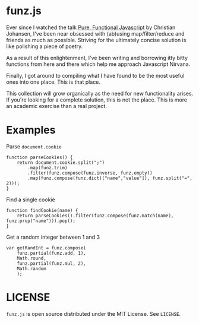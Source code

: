 funz.js
====

Ever since I watched the talk [Pure, Functional Javascript](https://vimeo.com/49384334) by Christian Johansen, I've been near obsessed with (ab)using map/filter/reduce and friends as much as possible. Striving for the ultimately concise solution is like polishing a piece of poetry.

As a result of this enlightenment, I've been writing and borrowing itty bitty functions from here and there which help me approach Javascript Nirvana.

Finally, I got around to compiling what I have found to be the most useful ones into one place. This is that place.

This collection will grow organically as the need for new functionality arises. If you're looking for a complete solution, this is not the place. This is more an academic exercise than a real project.

Examples
========

Parse `document.cookie`

    function parseCookies() {
        return document.cookie.split(";")
            .map(funz.trim)
            .filter(funz.compose(funz.inverse, funz.empty))
            .map(funz.compose(funz.dict(["name","value"]), funz.split("=", 2)));
    }

Find a single cookie

    function findCookie(name) {
        return parseCookies().filter(funz.compose(funz.match(name), funz.prop("name"))).pop();
    }

Get a random integer between 1 and 3

    var getRandInt = funz.compose(
        funz.partial(funz.add, 1),
        Math.round,
        funz.partial(funz.mul, 2),
        Math.random
        );

LICENSE
=======

`funz.js` is open source distributed under the MIT License. See `LICENSE`.
